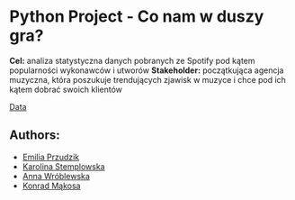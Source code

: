 # Python Project - Co nam w duszy gra?

**Cel:** analiza statystyczna danych pobranych ze Spotify pod kątem popularności wykonawców i utworów
**Stakeholder:** początkująca agencja muzyczna, która poszukuje trendujących zjawisk w muzyce i chce pod ich kątem dobrać swoich klientów

[Data]([https://www.kaggle.com/datasets/rajanand/international-air-traffic-from-and-to-india?select=Airlinewise+Monthly+International+Air+Traffic+To+And+From+The+Indian+Territory.csv](https://www.kaggle.com/datasets/pepepython/spotify-huge-database-daily-charts-over-3-years))

## Authors: 
* [Emilia Przudzik](https://github.com/mila-j8)
* [Karolina Stemplowska](https://github.com/KarolinaStemplowska)
* [Anna Wróblewska](https://github.com/anna-wroblewska-1)
* [Konrad Mąkosa](https://github.com/konradmakosa)



